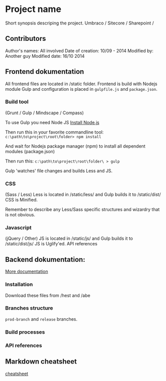 # Project name

Short synopsis descriping the project.
Umbraco / Sitecore / Sharepoint / 



## Contributors

Author's names: All involved
Date of creation: 10/09 - 2014 
Modified by: Another guy
Modified date: 16/10 2014



## Frontend dokumentation

All frontend files are located in /static folder.
Frontend is build with Nodejs module Gulp and configuration is placed in `gulpfile.js` and `package.json`.

### Build tool
(Grunt / Gulp / Mindscape / Compass)

To use Gulp you need Node JS
[Install Node.js](http://nodejs.org "Node JS website")

Then run this in your favorite commandline tool:
`c:\path\to\project\root\folder> npm install`

And wait for Nodejs package manager (npm) to install all dependent modules (package.json)

Then run this:
`c:\path\to\project\root\folder\ > gulp`

Gulp 'watches' file changes and builds Less and JS.

### CSS
(Sass / Less)
Less is located in /static/less/ and Gulp builds it to /static/dist/
CSS is Minified.

Remember to describe any Less/Sass specific structures and wizardry that is not obvious.

### Javascript
(jQuery / Other)
JS is located in /static/js/ and Gulp builds it to /static/dist/js/
JS is Uglify'ed.
API references



## Backend dokumentation:

[More documentation](https://url/to/more/dokumentation/ "Full blown documenation")

### Installation
Download these files from /hest and /abe

### Branches structure
`prod-branch` and `release` branches.

### Build processes

### API references



## Markdown cheatsheet

[cheatsheet](https://github.com/adam-p/markdown-here/wiki/Markdown-Cheatsheet "Markdown cheatsheet")

